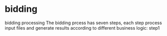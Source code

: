 # bidding
bidding processing
The bidding prcess has seven steps, each step process input files and generate results according to different business logic:
step1 

